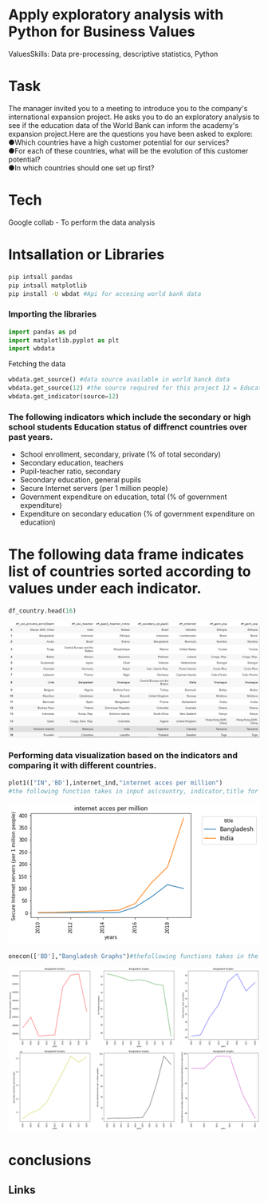 # Apply exploratory analysis with Python for Business Values
ValuesSkills: Data pre-processing, descriptive statistics, Python 
# Task
The manager invited you to a meeting to introduce you to the company's international expansion project. He asks you to do an exploratory analysis to see if the education data of the World Bank can inform the academy's expansion project.Here are the questions you have been asked to explore:   
●Which countries have a high customer potential for our services?    
●For each of these countries, what will be the evolution of this customer potential?   
●In which countries should one set up first?

# Tech 
 Google collab - To perform the  data analysis

 # Intsallation or Libraries
```bash
pip intsall pandas 
pip intsall matplotlib
pip install -U wbdat #Api for accesing world bank data
 ```
 ### Importing the libraries 
 ```python
 import pandas as pd
 import matplotlib.pyplot as plt
 import wbdata
 ```
 Fetching the data 
 ```python
wbdata.get_source() #data source available in world banck data 
wbdata.get_source(12) #the source required for this project 12 = Education Statistics
wbdata.get_indicator(source=12)
 ```
 ### The following indicators which include the secondary or high school students Education status of diffrenct countries over past years.
* School enrollment, secondary, private (% of total secondary)
* Secondary education, teachers
* Pupil-teacher ratio, secondary
* Secondary education, general pupils
* Secure Internet servers (per 1 million people)
* Government expenditure on education, total (% of government expenditure)
* Expenditure on secondary education (% of government expenditure on education)

# The following data frame indicates list of countries sorted according to values under each indicator.
```python
df_country.head(16)
```
![countries list](./image/table1.png)

### Performing data visualization based on the indicators and comparing it with different countries.
```python
plot1(["IN",'BD'],internet_ind,"internet acces per million")
#the following function takes in input as(country, indicator,title for graph) and provides a line grapg over  years 2009-2019 as per the data available.

```
![internet users in india and bangladesh](./image/graph1.png)
```python
onecon(['BD'],"Bangladesh Graphs")#thefollowing functions takes in the parmeter(onecountry alpha code as list,title)and provides the variton of each parameters over years 
```
![internet users in india and bangladesh](./image/ban.png)

# conclusions







## Links
